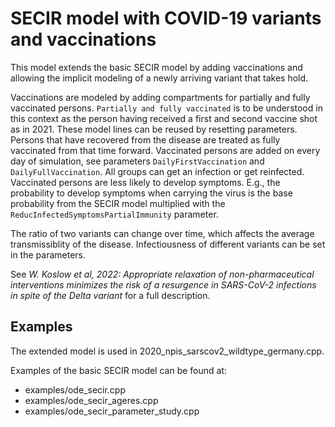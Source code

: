 # SECIR model with COVID-19 variants and vaccinations

This model extends the basic SECIR model by adding vaccinations and allowing the implicit modeling of a newly arriving variant that takes hold.

Vaccinations are modeled by adding compartments for partially and fully vaccinated persons. `Partially and fully vaccinated` is to be understood in this context as the person having received a first and second vaccine shot as in 2021. These model lines can be reused by resetting parameters. Persons that have recovered from the disease are treated as fully vaccinated from that time forward. Vaccinated persons are added on every day of simulation, see parameters `DailyFirstVaccination` and `DailyFullVaccination`. All groups can get an infection or get reinfected. Vaccinated persons are less likely to develop symptoms. E.g., the probability to develop symptoms when carrying the virus is the base probability from the SECIR model multiplied with the `ReducInfectedSymptomsPartialImmunity` parameter.

The ratio of two variants can change over time, which affects the average transmissiblity of the disease. Infectiousness of different variants can be set in the parameters.

See *W. Koslow et al, 2022: Appropriate relaxation of non-pharmaceutical interventions minimizes the risk of a resurgence in SARS-CoV-2 infections in spite of the Delta variant* for a full description.

## Examples

The extended model is used in 2020_npis_sarscov2_wildtype_germany.cpp. 

Examples of the basic SECIR model can be found at:

- examples/ode_secir.cpp
- examples/ode_secir_ageres.cpp
- examples/ode_secir_parameter_study.cpp
